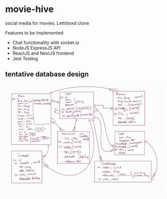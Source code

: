 # movie-hive
social media for movies. Lettrboxd clone

Features to be Implemented
- Chat functionality with socket.io
- NodeJS ExpressJS API
- ReactJS and NextJS frontend
- Jest Testing

## tentative database design

<img src="https://github.com/suha-nathan/movie-hive/blob/main/movie-db.jpeg" width="850"/>

